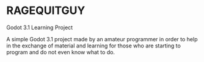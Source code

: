 # RAGEQUITGUY
Godot 3.1 Learning Project

A simple Godot 3.1 project made by an amateur programmer in order to help in the exchange of material and learning for those who are starting to program and do not even know what to do.
